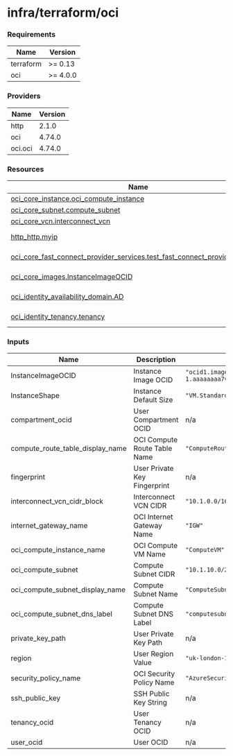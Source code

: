 # infra/terraform/oci

<!-- BEGIN_TF_DOCS -->
### Requirements

| Name | Version |
|------|---------|
| terraform | >= 0.13 |
| oci | >= 4.0.0 |

### Providers

| Name | Version |
|------|---------|
| http | 2.1.0 |
| oci | 4.74.0 |
| oci.oci | 4.74.0 |

### Resources

| Name | Type |
|------|------|
| [oci_core_instance.oci_compute_instance](https://registry.terraform.io/providers/hashicorp/oci/latest/docs/resources/core_instance) | resource |
| [oci_core_subnet.compute_subnet](https://registry.terraform.io/providers/hashicorp/oci/latest/docs/resources/core_subnet) | resource |
| [oci_core_vcn.interconnect_vcn](https://registry.terraform.io/providers/hashicorp/oci/latest/docs/resources/core_vcn) | resource |
| [http_http.myip](https://registry.terraform.io/providers/hashicorp/http/latest/docs/data-sources/http) | data source |
| [oci_core_fast_connect_provider_services.test_fast_connect_provider_services](https://registry.terraform.io/providers/hashicorp/oci/latest/docs/data-sources/core_fast_connect_provider_services) | data source |
| [oci_core_images.InstanceImageOCID](https://registry.terraform.io/providers/hashicorp/oci/latest/docs/data-sources/core_images) | data source |
| [oci_identity_availability_domain.AD](https://registry.terraform.io/providers/hashicorp/oci/latest/docs/data-sources/identity_availability_domain) | data source |
| [oci_identity_tenancy.tenancy](https://registry.terraform.io/providers/hashicorp/oci/latest/docs/data-sources/identity_tenancy) | data source |

### Inputs

| Name | Description | Default | Required |
|------|-------------|---------|:--------:|
| InstanceImageOCID | Instance Image OCID | `"ocid1.image.oc1.uk-london-1.aaaaaaaa7vmmzcxwdnhxxfzuguh64yvvsunkvyoumr4qdcqjb4muwodxrvca"` | no |
| InstanceShape | Instance Default Size | `"VM.Standard.E2.1.Micro"` | no |
| compartment\_ocid | User Compartment OCID | n/a | yes |
| compute\_route\_table\_display\_name | OCI Compute Route Table Name | `"ComputeRouteTable"` | no |
| fingerprint | User Private Key Fingerprint | n/a | yes |
| interconnect\_vcn\_cidr\_block | Interconnect VCN CIDR | `"10.1.0.0/16"` | no |
| internet\_gateway\_name | OCI Internet Gateway Name | `"IGW"` | no |
| oci\_compute\_instance\_name | OCI Compute VM Name | `"ComputeVM"` | no |
| oci\_compute\_subnet | Compute Subnet CIDR | `"10.1.10.0/24"` | no |
| oci\_compute\_subnet\_display\_name | Compute Subnet Name | `"ComputeSubnet"` | no |
| oci\_compute\_subnet\_dns\_label | Compute Subnet DNS Label | `"computesubnet"` | no |
| private\_key\_path | User Private Key Path | n/a | yes |
| region | User Region Value | `"uk-london-1"` | no |
| security\_policy\_name | OCI Security Policy Name | `"AzureSecurityList"` | no |
| ssh\_public\_key | SSH Public Key String | n/a | yes |
| tenancy\_ocid | User Tenancy OCID | n/a | yes |
| user\_ocid | User OCID | n/a | yes |
<!-- END_TF_DOCS -->
